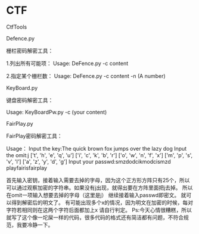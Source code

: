 # CTF
CtfTools

Defence.py

栅栏密码解密工具：

  1.列出所有可能项：
    Usage: DeFence.py -c content
  
  2.指定某个栅栏数：
    Usage: DeFence.py -c content -n (A number)

KeyBoard.py

键盘密码解密工具：

  Usage: KeyBoardPw.py -c (your content)


FairPlay.py

FairPlay密码解密工具：

  Usage：
  Input the key:The quick brown fox jumps over the lazy dog
  Input the omit:j
  ['t', 'h', 'e', 'q', 'u']
  ['i', 'c', 'k', 'b', 'r']
  ['o', 'w', 'n', 'f', 'x']
  ['m', 'p', 's', 'v', 'l']
  ['a', 'z', 'y', 'd', 'g']
  Input your passwd:smzdodcikmodcismzd
  playfairisfairplay
  
  首先输入密钥，接着输入需要去掉的字母，因为这个正方形方阵只有25个，所以可以通过观察加密的字符串。如果没有j出现，就得出要在方阵里面把j去掉。
  所以在omit一项输入想要去掉的字母（这里是j）
  继续接着输入passwd即密文。
  就可以得到解密后的明文了。
  有可能出现多个x的情况，因为明文在加密的时候，每对字符若相同则在这两个字符后面都加上x
  请自行判定。
  Ps:今天心情很糟糕，所以就写了这个像一坨屎一样的代码，很多代码的格式还有简洁都有问题，不符合规范，我要冷静一下。
  
  
